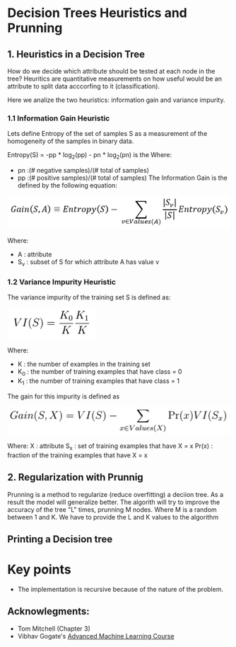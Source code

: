     
# Decision Trees Heuristics and Prunning
## 1. Heuristics in a Decision Tree
How do we decide which attribute should be tested at each node in the tree? Heuritics are quantitative measurements on how useful would be an attribute to split data acccorfing to it (classification).

Here we analize the two heuristics: information gain and variance impurity.

### 1.1 Information Gain Heuristic
Lets define Entropy of the set of samples S as a measurement of the homogeneity of the samples in binary data.

Entropy(S) = -pp * log<sub>2</sub>(pp) - pn * log<sub>2</sub>(pn)
is the
Where:
* pn :(# negative samples)/(# total of samples)
* pp :(# positive samples)/(# total of samples)
The Information Gain is the defined by the following equation:

![eq_info_gain](/images/infogain_eq.png)

Where:
* A : attribute
* S<sub>v</sub> : subset of S for which attribute A has value v

### 1.2 Variance Impurity Heuristic
The variance impurity of the training set S is defined as:

![eq_VI](/images/vi_eq.png) 

Where:
* K : the number of examples in the training set
* K<sub>0</sub> : the number of training examples that have class = 0
* K<sub>1</sub> : the number of training examples that have class = 1

The gain for this impurity is defined as

![eq_VI_heuristic](/images/vi_gain_eq.png)

Where:
X : attribute
S<sub>x</sub> : set of training examples that have X = x
Pr(x) : fraction of the training examples that have X = x

## 2. Regularization with Prunnig
Prunning is a method to regularize (reduce overfitting) a deciion tree. As a result the model will generalize better.
The algorith will try to improve the accuracy of the tree "L" times, prunning M nodes. Where M is a random between 1 and K. We have to provide the L and K values to the algorithm 

## Printing a Decision tree

# Key points
* The implementation is recursive because of the nature of the problem. 

## Acknowlegments:
* Tom Mitchell (Chapter 3)
* Vibhav Gogate's [Advanced Machine Learning Course](https://www.hlt.utdallas.edu/~vgogate/ml/2018s/resources.html)
